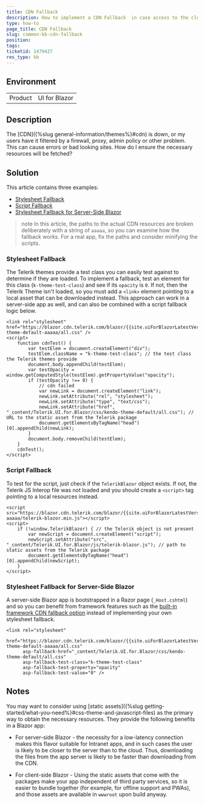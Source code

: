 ```yaml
---
title: CDN Fallback
description: How to implement a CDN Fallback  in case access to the cloud is unavailable
type: how-to
page_title: CDN Fallback
slug: common-kb-cdn-fallback
position: 
tags: 
ticketid: 1479427
res_type: kb
---
```


## Environment

<table>
    <tbody>
        <tr>
            <td>Product</td>
            <td>UI for Blazor</td>
        </tr>
    </tbody>
</table>

## Description

The [CDN]({%slug general-information/themes%}#cdn) is down, or my users have it filtered by a firewall, proxy, admin policy or other problem. This can cause errors or bad looking sites. How do I ensure the necessary resources will be fetched?


## Solution

This article contains three examples:


* [Stylesheet Fallback](#stylesheet-fallback)
* [Script Fallback](#script-fallback)
* [Stylesheet Fallback for Server-Side Blazor](#stylesheet-fallback-for-server-side-blazor)


>note In this article, the paths to the actual CDN resources are broken deliberately with a string of `aaaaa`, so you can examine how the fallback works. For a real app, fix the paths and consider minifying the scripts.


### Stylesheet Fallback

The Telerik themes provide a test class you can easily test against to determine if they are loaded. To implement a fallback, test an element for this class (`k-theme-test-class`) and see if its `opacity` is `0`. If not, then the Telerik Theme isn't loaded, so you must add a `<link>` element pointing to a local asset that can be downloaded instead. This approach can work in a server-side app as well, and can also be combined with a script fallback logic below.

<div class="skip-repl"></div>

````CSHTML
<link rel="stylesheet" href="https://blazor.cdn.telerik.com/blazor/{{site.uiForBlazorLatestVersion}}/kendo-theme-default-aaaaa/all.css" />
<script>
    function cdnTest() {
        var testElem = document.createElement("div");
        testElem.className = "k-theme-test-class"; // the test class the Telerik themes provide
        document.body.appendChild(testElem);
        var testOpacity = window.getComputedStyle(testElem).getPropertyValue("opacity");
        if (testOpacity !== 0) {
            // cdn failed
            var newLink = document.createElement("link");
            newLink.setAttribute("rel", "stylesheet");
            newLink.setAttribute("type", "text/css");
            newLink.setAttribute("href", "_content/Telerik.UI.for.Blazor/css/kendo-theme-default/all.css"); // URL to the static asset from the Telerik package
            document.getElementsByTagName("head")[0].appendChild(newLink);
        }
        document.body.removeChild(testElem);
    }
    cdnTest();
</script>
````

### Script Fallback

To test for the script, just check if the `TelerikBlazor` object exists. If not, the Telerik JS Interop file was not loaded and you should create a `<script>` tag pointing to a local resources instead.

<div class="skip-repl"></div>

````CSHTML
<script src="https://blazor.cdn.telerik.com/blazor/{{site.uiForBlazorLatestVersion}}-aaaaa/telerik-blazor.min.js"></script>
<script>
    if (!window.TelerikBlazor) { // the Telerik object is not present
        var newScript = document.createElement("script");
        newScript.setAttribute("src", "_content/Telerik.UI.for.Blazor/js/telerik-blazor.js"); // path to static assets from the Telerik package
        document.getElementsByTagName("head")[0].appendChild(newScript);
    }
</script>
````

### Stylesheet Fallback for Server-Side Blazor

A server-side Blazor app is bootstrapped in a Razor page (`_Host.cshtml`) and so you can benefit from framework features such as the [built-in framework CDN fallback option](https://docs.microsoft.com/en-us/aspnet/core/mvc/views/tag-helpers/built-in/link-tag-helper?view=aspnetcore-3.1#asp-fallback-href) instead of implementing your own stylesheet fallback.

<div class="skip-repl"></div>

````CSHTML
<link rel="stylesheet"
      href="https://blazor.cdn.telerik.com/blazor/{{site.uiForBlazorLatestVersion}}/kendo-theme-default-aaaaa/all.css"
      asp-fallback-href="_content/Telerik.UI.for.Blazor/css/kendo-theme-default/all.css"
      asp-fallback-test-class="k-theme-test-class"
      asp-fallback-test-property="opacity"
      asp-fallback-test-value="0" />
````

## Notes
You may want to consider using [static assets]({%slug getting-started/what-you-need%}#css-theme-and-javascript-files) as the primary way to obtain the necessary resources. They provide the following benefits in a Blazor app:

* For server-side Blazor - the necessity for a low-latency connection makes this flavor suitable for Intranet apps, and in such cases the user is likely to be closer to the server than to the cloud. Thus, downloading the files from the app server is likely to be faster than downloading from the CDN.

* For client-side Blazor - Using the static assets that come with the packages make your app independent of third party services, so it is easier to bundle together (for example, for offline support and PWAs), and those assets are available in `wwwroot` upon build anyway.
